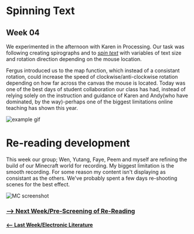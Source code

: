 # Spinning Text

## Week 04 

We experimented in the afternoon with Karen in Processing. Our task was following creating spirographs and to [*spin text*](https://bridieotoole.github.io/codewords/week_04/fonttestspin/) with variables of text size and rotation direction depending on the mouse location. 

Fergus introduced us to the map function, which instead of a consistant rotation, could increase the speed of clockwise/anti-clockwise rotation depending on how far across the canvas the mouse is located. Today was one of the best days of student collaboration our class has had, instead of relying solely on the instruction and guidance of Karen and Andy(who have dominated, by the way)-perhaps one of the biggest limitations online teaching has shown this year.

![example gif](helloworld.gif)

# Re-reading development 

This week our group; Wen, Yutang, Faye, Peem and myself are refining the build of our Minecraft world for recording. My biggest limitation is the smooth recording. For some reason my content isn't displaying as consistant as the others. We've probably spent a few days re-shooting scenes for the best effect. 

![MC screenshot](Minecraftscreenshot.jpg) 


### <a href='https://bridieotoole.github.io/codewords/week_05/'> --> Next Week/Pre-Screening of Re-Reading </a>
#### <a href='https://bridieotoole.github.io/codewords/week_03/'> <-- Last Week/Electronic Literature </a>
